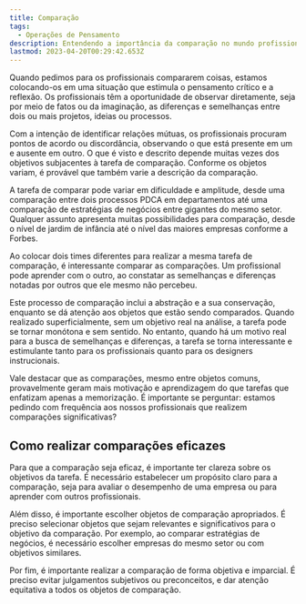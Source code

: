 ```yaml
---
title: Comparação
tags:
  - Operações de Pensamento
description: Entendendo a importância da comparação no mundo profissional
lastmod: 2023-04-20T00:29:42.653Z
---
```


Quando pedimos para os profissionais compararem coisas, estamos colocando-os em uma situação que estimula o pensamento crítico e a reflexão. Os profissionais têm a oportunidade de observar diretamente, seja por meio de fatos ou da imaginação, as diferenças e semelhanças entre dois ou mais projetos, ideias ou processos.

Com a intenção de identificar relações mútuas, os profissionais procuram pontos de acordo ou discordância, observando o que está presente em um e ausente em outro. O que é visto e descrito depende muitas vezes dos objetivos subjacentes à tarefa de comparação. Conforme os objetos variam, é provável que também varie a descrição da comparação.

A tarefa de comparar pode variar em dificuldade e amplitude, desde uma comparação entre dois processos PDCA em departamentos até uma comparação de estratégias de negócios entre gigantes do mesmo setor. Qualquer assunto apresenta muitas possibilidades para comparação, desde o nível de jardim de infância até o nível das maiores empresas conforme a Forbes.

Ao colocar dois times diferentes para realizar a mesma tarefa de comparação, é interessante comparar as comparações. Um profissional pode aprender com o outro, ao constatar as semelhanças e diferenças notadas por outros que ele mesmo não percebeu.

Este processo de comparação inclui a abstração e a sua conservação, enquanto se dá atenção aos objetos que estão sendo comparados. Quando realizado superficialmente, sem um objetivo real na análise, a tarefa pode se tornar monótona e sem sentido. No entanto, quando há um motivo real para a busca de semelhanças e diferenças, a tarefa se torna interessante e estimulante tanto para os profissionais quanto para os designers instrucionais.

Vale destacar que as comparações, mesmo entre objetos comuns, provavelmente geram mais motivação e aprendizagem do que tarefas que enfatizam apenas a memorização. É importante se perguntar: estamos pedindo com frequência aos nossos profissionais que realizem comparações significativas?

## Como realizar comparações eficazes

Para que a comparação seja eficaz, é importante ter clareza sobre os objetivos da tarefa. É necessário estabelecer um propósito claro para a comparação, seja para avaliar o desempenho de uma empresa ou para aprender com outros profissionais.

Além disso, é importante escolher objetos de comparação apropriados. É preciso selecionar objetos que sejam relevantes e significativos para o objetivo da comparação. Por exemplo, ao comparar estratégias de negócios, é necessário escolher empresas do mesmo setor ou com objetivos similares.

Por fim, é importante realizar a comparação de forma objetiva e imparcial. É preciso evitar julgamentos subjetivos ou preconceitos, e dar atenção equitativa a todos os objetos de comparação.
